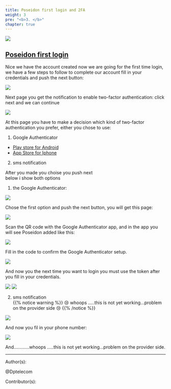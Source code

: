 ```yaml
---
title: Poseidon first login and 2FA
weight: 3
pre: "<b>3. </b>"
chapter: true
---
```

![](/images_headers/Poseidon.png)


## [Poseidon first login](https://poseidon.pirl.io)


Nice we have the account created now we are going for the first time login,
we have a few steps to follow to complete our account
fill in your credentials and push the next button:

![](/PirlCloud/images/poseidon_login.jpg)


Next page you get the notification to enable two-factor authentication:
click next and we can continue 

![](/PirlCloud/images/twofactor.jpg)


At this page you have to make a decision which kind of two-factor authentication you prefer,
either you chose to use: 


1) Google Authenticator  
* [Play store for Android](https://play.google.com/store/apps/details?id=com.google.android.apps.authenticator2)  
* [App Store for Iphone](https://itunes.apple.com/us/app/google-authenticator/id388497605?mt=8)  

2) sms notification  

After you made you choise you push next  
below  i show both options


1) the Google Authenticator:


![](/PirlCloud/images/2fac_chose.jpg)


Chose the first option and push the next button,
you will get this page:


![](/PirlCloud/images/qrcode.jpg)


Scan the QR code with the Google Authenticator app,
and in the app you will see Poseidon added like this:


![](/PirlCloud/images/mobile.jpeg)

Fill in the code to confirm the Google Authenticator setup.


![](/PirlCloud/images/confirm.jpg)


And now you the next time you want to login you must use the token after you fill in your credentials.


![](/PirlCloud/images/logincred.jpg)
![](/PirlCloud/images/logintoken.jpg)


2) sms notification  
{{% notice warning %}}
😢 whoops .....this is not yet working...problem on the provider side 😢
{{% /notice %}}


![](/PirlCloud/images/optionsms.jpg)


And now you fil in your phone number:




![](/PirlCloud/images/phonenumber.jpg)


And............whoops .....this is not yet working...problem on the provider side. 




---
Author(s):


@Dptelecom


Contributor(s):


